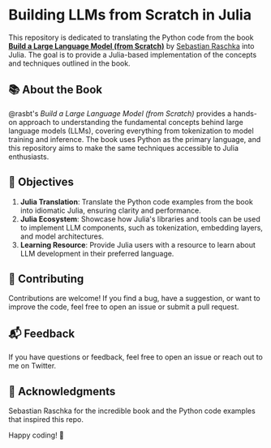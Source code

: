 # Building LLMs from Scratch in Julia

This repository is dedicated to translating the Python code from the book **[Build a Large Language Model (from Scratch)](https://a.co/d/8m6dP1m)** by [Sebastian Raschka](https://github.com/rasbt) into Julia. The goal is to provide a Julia-based implementation of the concepts and techniques outlined in the book.

## 📚 About the Book

@rasbt's *Build a Large Language Model (from Scratch)* provides a hands-on approach to understanding the fundamental concepts behind large language models (LLMs), covering everything from tokenization to model training and inference. The book uses Python as the primary language, and this repository aims to make the same techniques accessible to Julia enthusiasts.

## 🎯 Objectives

1. **Julia Translation**: Translate the Python code examples from the book into idiomatic Julia, ensuring clarity and performance.
2. **Julia Ecosystem**: Showcase how Julia's libraries and tools can be used to implement LLM components, such as tokenization, embedding layers, and model architectures.
3. **Learning Resource**: Provide Julia users with a resource to learn about LLM development in their preferred language.

## 🤝 Contributing
Contributions are welcome! If you find a bug, have a suggestion, or want to improve the code, feel free to open an issue or submit a pull request.

## 📬 Feedback
If you have questions or feedback, feel free to open an issue or reach out to me on Twitter.

## 🙏 Acknowledgments
Sebastian Raschka for the incredible book and the Python code examples that inspired this repo.

Happy coding! 🚀
